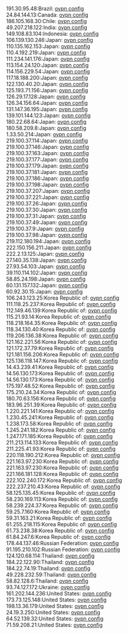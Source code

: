 191.30.95.48:Brazil: [ovpn config](vpn/191_30_95_48.ovpn)  
24.84.144.13:Canada: [ovpn config](vpn/24_84_144_13.ovpn)  
186.105.168.30:Chile: [ovpn config](vpn/186_105_168_30.ovpn)  
49.207.218.122:India: [ovpn config](vpn/49_207_218_122.ovpn)  
149.108.83.104:Indonesia: [ovpn config](vpn/149_108_83_104.ovpn)  
106.139.130.246:Japan: [ovpn config](vpn/106_139_130_246.ovpn)  
110.135.162.153:Japan: [ovpn config](vpn/110_135_162_153.ovpn)  
110.4.192.219:Japan: [ovpn config](vpn/110_4_192_219.ovpn)  
111.234.141.176:Japan: [ovpn config](vpn/111_234_141_176.ovpn)  
113.154.24.120:Japan: [ovpn config](vpn/113_154_24_120.ovpn)  
114.156.229.54:Japan: [ovpn config](vpn/114_156_229_54.ovpn)  
117.18.188.200:Japan: [ovpn config](vpn/117_18_188_200.ovpn)  
122.130.40.20:Japan: [ovpn config](vpn/122_130_40_20.ovpn)  
125.193.71.156:Japan: [ovpn config](vpn/125_193_71_156.ovpn)  
126.29.17.128:Japan: [ovpn config](vpn/126_29_17_128.ovpn)  
126.34.156.64:Japan: [ovpn config](vpn/126_34_156_64.ovpn)  
131.147.36.195:Japan: [ovpn config](vpn/131_147_36_195.ovpn)  
139.101.144.123:Japan: [ovpn config](vpn/139_101_144_123.ovpn)  
180.22.68.64:Japan: [ovpn config](vpn/180_22_68_64.ovpn)  
180.58.209.8:Japan: [ovpn config](vpn/180_58_209_8.ovpn)  
1.33.50.214:Japan: [ovpn config](vpn/1_33_50_214.ovpn)  
219.100.37.114:Japan: [ovpn config](vpn/219_100_37_114.ovpn)  
219.100.37.146:Japan: [ovpn config](vpn/219_100_37_146.ovpn)  
219.100.37.163:Japan: [ovpn config](vpn/219_100_37_163.ovpn)  
219.100.37.177:Japan: [ovpn config](vpn/219_100_37_177.ovpn)  
219.100.37.179:Japan: [ovpn config](vpn/219_100_37_179.ovpn)  
219.100.37.181:Japan: [ovpn config](vpn/219_100_37_181.ovpn)  
219.100.37.186:Japan: [ovpn config](vpn/219_100_37_186.ovpn)  
219.100.37.198:Japan: [ovpn config](vpn/219_100_37_198.ovpn)  
219.100.37.207:Japan: [ovpn config](vpn/219_100_37_207.ovpn)  
219.100.37.221:Japan: [ovpn config](vpn/219_100_37_221.ovpn)  
219.100.37.26:Japan: [ovpn config](vpn/219_100_37_26.ovpn)  
219.100.37.30:Japan: [ovpn config](vpn/219_100_37_30.ovpn)  
219.100.37.31:Japan: [ovpn config](vpn/219_100_37_31.ovpn)  
219.100.37.49:Japan: [ovpn config](vpn/219_100_37_49.ovpn)  
219.100.37.9:Japan: [ovpn config](vpn/219_100_37_9.ovpn)  
219.100.37.98:Japan: [ovpn config](vpn/219_100_37_98.ovpn)  
219.112.180.194:Japan: [ovpn config](vpn/219_112_180_194.ovpn)  
222.150.156.211:Japan: [ovpn config](vpn/222_150_156_211.ovpn)  
222.2.13.125:Japan: [ovpn config](vpn/222_2_13_125.ovpn)  
27.140.35.138:Japan: [ovpn config](vpn/27_140_35_138.ovpn)  
27.93.54.103:Japan: [ovpn config](vpn/27_93_54_103.ovpn)  
39.110.114.102:Japan: [ovpn config](vpn/39_110_114_102.ovpn)  
58.85.24.198:Japan: [ovpn config](vpn/58_85_24_198.ovpn)  
60.131.157.132:Japan: [ovpn config](vpn/60_131_157_132.ovpn)  
60.92.30.15:Japan: [ovpn config](vpn/60_92_30_15.ovpn)  
106.243.123.25:Korea Republic of: [ovpn config](vpn/106_243_123_25.ovpn)  
111.118.25.237:Korea Republic of: [ovpn config](vpn/111_118_25_237.ovpn)  
112.149.46.139:Korea Republic of: [ovpn config](vpn/112_149_46_139.ovpn)  
115.21.93.14:Korea Republic of: [ovpn config](vpn/115_21_93_14.ovpn)  
118.218.164.35:Korea Republic of: [ovpn config](vpn/118_218_164_35.ovpn)  
118.34.130.40:Korea Republic of: [ovpn config](vpn/118_34_130_40.ovpn)  
119.206.136.38:Korea Republic of: [ovpn config](vpn/119_206_136_38.ovpn)  
121.162.221.56:Korea Republic of: [ovpn config](vpn/121_162_221_56.ovpn)  
121.172.37.79:Korea Republic of: [ovpn config](vpn/121_172_37_79.ovpn)  
121.181.156.206:Korea Republic of: [ovpn config](vpn/121_181_156_206.ovpn)  
125.136.118.147:Korea Republic of: [ovpn config](vpn/125_136_118_147.ovpn)  
14.43.239.41:Korea Republic of: [ovpn config](vpn/14_43_239_41.ovpn)  
14.56.130.173:Korea Republic of: [ovpn config](vpn/14_56_130_173.ovpn)  
14.56.130.173:Korea Republic of: [ovpn config](vpn/14_56_130_173.ovpn)  
175.197.48.52:Korea Republic of: [ovpn config](vpn/175_197_48_52.ovpn)  
175.210.24.34:Korea Republic of: [ovpn config](vpn/175_210_24_34.ovpn)  
180.70.63.156:Korea Republic of: [ovpn config](vpn/180_70_63_156.ovpn)  
183.96.251.39:Korea Republic of: [ovpn config](vpn/183_96_251_39.ovpn)  
1.220.221.141:Korea Republic of: [ovpn config](vpn/1_220_221_141.ovpn)  
1.230.45.241:Korea Republic of: [ovpn config](vpn/1_230_45_241.ovpn)  
1.238.173.58:Korea Republic of: [ovpn config](vpn/1_238_173_58.ovpn)  
1.245.241.182:Korea Republic of: [ovpn config](vpn/1_245_241_182.ovpn)  
1.247.171.185:Korea Republic of: [ovpn config](vpn/1_247_171_185.ovpn)  
211.213.114.133:Korea Republic of: [ovpn config](vpn/211_213_114_133.ovpn)  
211.225.41.93:Korea Republic of: [ovpn config](vpn/211_225_41_93.ovpn)  
220.118.190.212:Korea Republic of: [ovpn config](vpn/220_118_190_212.ovpn)  
221.163.97.230:Korea Republic of: [ovpn config](vpn/221_163_97_230.ovpn)  
221.163.97.230:Korea Republic of: [ovpn config](vpn/221_163_97_230.ovpn)  
221.166.181.128:Korea Republic of: [ovpn config](vpn/221_166_181_128.ovpn)  
222.102.240.172:Korea Republic of: [ovpn config](vpn/222_102_240_172.ovpn)  
222.237.210.43:Korea Republic of: [ovpn config](vpn/222_237_210_43.ovpn)  
58.125.135.45:Korea Republic of: [ovpn config](vpn/58_125_135_45.ovpn)  
58.230.169.113:Korea Republic of: [ovpn config](vpn/58_230_169_113.ovpn)  
58.239.224.37:Korea Republic of: [ovpn config](vpn/58_239_224_37.ovpn)  
59.25.7.160:Korea Republic of: [ovpn config](vpn/59_25_7_160.ovpn)  
59.31.163.21:Korea Republic of: [ovpn config](vpn/59_31_163_21.ovpn)  
61.255.218.115:Korea Republic of: [ovpn config](vpn/61_255_218_115.ovpn)  
61.73.238.38:Korea Republic of: [ovpn config](vpn/61_73_238_38.ovpn)  
61.84.247.6:Korea Republic of: [ovpn config](vpn/61_84_247_6.ovpn)  
178.44.137.46:Russian Federation: [ovpn config](vpn/178_44_137_46.ovpn)  
91.195.210.102:Russian Federation: [ovpn config](vpn/91_195_210_102.ovpn)  
124.120.68.114:Thailand: [ovpn config](vpn/124_120_68_114.ovpn)  
184.22.122.90:Thailand: [ovpn config](vpn/184_22_122_90.ovpn)  
184.22.74.19:Thailand: [ovpn config](vpn/184_22_74_19.ovpn)  
49.228.232.59:Thailand: [ovpn config](vpn/49_228_232_59.ovpn)  
58.82.128.6:Thailand: [ovpn config](vpn/58_82_128_6.ovpn)  
93.74.127.172:Ukraine: [ovpn config](vpn/93_74_127_172.ovpn)  
161.202.144.236:United States: [ovpn config](vpn/161_202_144_236.ovpn)  
173.73.125.148:United States: [ovpn config](vpn/173_73_125_148.ovpn)  
198.13.36.179:United States: [ovpn config](vpn/198_13_36_179.ovpn)  
24.19.3.250:United States: [ovpn config](vpn/24_19_3_250.ovpn)  
64.52.139.32:United States: [ovpn config](vpn/64_52_139_32.ovpn)  
71.59.208.21:United States: [ovpn config](vpn/71_59_208_21.ovpn)  
